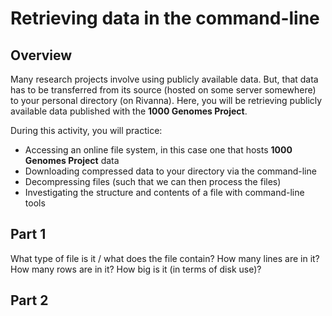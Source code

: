 # Retrieving data in the command-line

## Overview
Many research projects involve using publicly available data. But, that data has to be transferred from its source (hosted on some server somewhere) to your personal directory (on Rivanna). Here, you will be retrieving publicly available data published with the **1000 Genomes Project**.

During this activity, you will practice:
  * Accessing an online file system, in this case one that hosts **1000 Genomes Project** data
  * Downloading compressed data to your directory via the command-line
  * Decompressing files (such that we can then process the files)
  * Investigating the structure and contents of a file with command-line tools

## Part 1

What type of file is it / what does the file contain?
How many lines are in it?
How many rows are in it?
How big is it (in terms of disk use)?

## Part 2
